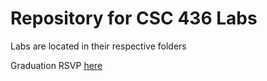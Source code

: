 # Repository for CSC 436 Labs 
Labs are located in their respective folders

Graduation RSVP [here](GraduationRSVP)
